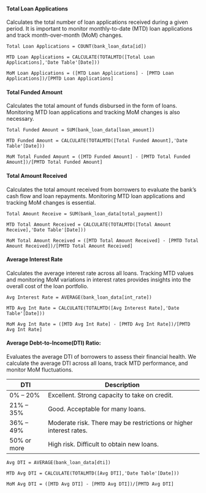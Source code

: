 #### Total Loan Applications
Calculates the total number of loan applications received during a given period. It is important to monitor monthly-to-date (MTD) loan applications and track month-over-month (MoM) changes.

```DAX
Total Loan Applications = COUNT(bank_loan_data[id])
```

```DAX
MTD Loan Applications = CALCULATE(TOTALMTD([Total Loan Applications],'Date Table'[Date]))
```

```DAX
MoM Loan Applications = ([MTD Loan Applications] - [PMTD Loan Applications])/[PMTD Loan Applications]
```

#### Total Funded Amount
Calculates the total amount of funds disbursed in the form of loans. Monitoring MTD loan applications and tracking MoM changes is also necessary.

```DAX
Total Funded Amount = SUM(bank_loan_data[loan_amount])
```

```DAX
MTD Funded Amount = CALCULATE(TOTALMTD([Total Funded Amount],'Date Table'[Date]))
```

```DAX
MoM Total Funded Amount = ([MTD Funded Amount] - [PMTD Total Funded Amount])/[PMTD Total Funded Amount]
```

#### Total Amount Received
Calculates the total amount received from borrowers to evaluate the bank’s cash flow and loan repayments. Monitoring MTD loan applications and tracking MoM changes is essential.

```DAX
Total Amount Receive = SUM(bank_loan_data[total_payment])
```

```DAX
MTD Total Amount Received = CALCULATE(TOTALMTD([Total Amount Receive],'Date Table'[Date]))
```

```DAX
MoM Total Amount Received = ([MTD Total Amount Received] - [PMTD Total Amount Received])/[PMTD Total Amount Received]
```

#### Average Interest Rate
Calculates the average interest rate across all loans. Tracking MTD values and monitoring MoM variations in interest rates provides insights into the overall cost of the loan portfolio.

```DAX
Avg Interest Rate = AVERAGE(bank_loan_data[int_rate])
```

```DAX
MTD Avg Int Rate = CALCULATE(TOTALMTD([Avg Interest Rate],'Date Table'[Date]))
```

```DAX
MoM Avg Int Rate = ([MTD Avg Int Rate] - [PMTD Avg Int Rate])/[PMTD Avg Int Rate]
```

#### Average Debt-to-Income(DTI) Ratio: 
Evaluates the average DTI of borrowers to assess their financial health. We calculate the average DTI across all loans, track MTD performance, and monitor MoM fluctuations.

DTI  | Description
------------- | -------------
0% – 20%  |  Excellent. Strong capacity to take on credit.
21% – 35%  |  Good. Acceptable for many loans.
36% – 49%  |  Moderate risk. There may be restrictions or higher interest rates.
50% or more  |  High risk. Difficult to obtain new loans.

```DAX
Avg DTI = AVERAGE(bank_loan_data[dti])
```

```DAX
MTD Avg DTI = CALCULATE(TOTALMTD([Avg DTI],'Date Table'[Date]))
```

```DAX
MoM Avg DTI = ([MTD Avg DTI] - [PMTD Avg DTI])/[PMTD Avg DTI]
```
